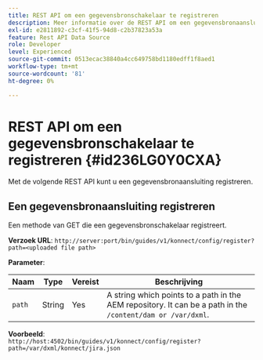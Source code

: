 ```yaml
---
title: REST API om een gegevensbronschakelaar te registreren
description: Meer informatie over de REST API om een gegevensbronaansluiting te registreren
exl-id: e2811892-c3cf-41f5-94d8-c2b37823a53a
feature: Rest API Data Source
role: Developer
level: Experienced
source-git-commit: 0513ecac38840a4cc649758bd1180edff1f8aed1
workflow-type: tm+mt
source-wordcount: '81'
ht-degree: 0%

---
```


# REST API om een gegevensbronschakelaar te registreren {#id236LG0Y0CXA}

Met de volgende REST API kunt u een gegevensbronaansluiting registreren.

## Een gegevensbronaansluiting registreren

Een methode van GET die een gegevensbronschakelaar registreert.

**Verzoek URL**:
`http://server:port/bin/guides/v1/konnect/config/register?path=<uploaded file path>`

**Parameter**:

|Naam|Type|Vereist|Beschrijving|
|----|----|--------|-----------|
|`path`|String|Yes|A string which points to a path in the AEM repository. It can be a path in the `/content/dam or /var/dxml`.|

**Voorbeeld**:\
`http://host:4502/bin/guides/v1/konnect/config/register?path=/var/dxml/konnect/jira.json`
